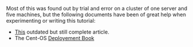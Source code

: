 Most of this was found out by trial and error on a cluster of one server and five machines, but the following documents have been of great help when experimenting or writing this tutorial:
  * [This](http://plone.lucidsolutions.co.nz/linux/io/using-centos-5.2-stateless-linux-support-on-a-flash-based-root-filesystem) outdated but still complete article.
  * The Cent-OS [Deployement Book](https://www.centos.org/docs/5/html/Deployment_Guide-en-US/)
